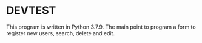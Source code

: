 # DEVTEST
This program is written in Python 3.7.9. 
The main point to program a form to register new users, search, delete and edit.